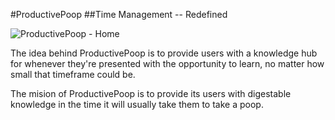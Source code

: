 #ProductivePoop
##Time Management -- Redefined

![ProductivePoop - Home](http://s27.postimg.org/yhe8qe1ep/Screen_Shot_2014_11_02_at_3_54_43_AM.png)

The idea behind ProductivePoop is to provide users with a knowledge hub for whenever they're presented with the opportunity to learn, no matter how small that timeframe could be.

The mision of ProductivePoop is to provide its users with digestable knowledge in the time it will usually take them to take a poop.


